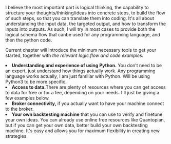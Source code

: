 I believe the most important part is logical thinking, the capability to structure your thoughts/thinking/ideas into concrete steps, to build the flow of such steps, so that you can translate them into coding. It's all about understanding the input data, the targeted output, and how to transform the inputs into outputs. As such, I will try in most cases to provide both the logical schema flow that canbe used for any programming language, and then the python code.

Current chapter will introduce the minimum necessary tools to get your started, together with <i>the relevant logic flow and code examples.</i>
<li><b>Understanding and experience of using Python.</b> You don’t need to be an expert, just understand how things actually work. Any programming language works actually, I am just familiar with Python. Will be using Python3 to be more specific.</li>
<li><b>Access to data.</b>There are plenty of resources where you can get access to data for free or for a fee, depending on your needs. I'll just be giving a few examples below.</li> 
<li><b>Broker connectivity,</b> if you actually want to have your machine connect to the broker.</li>
<li><b>Your own backtesting machine</b> that you can use to verify and finetune your own ideas. You can already use online free resources like Quantopian, but if you can get your own data, better build your own backtesting machine. It's easy and allows you for maximum flexibility in creating new strategies.</li>


